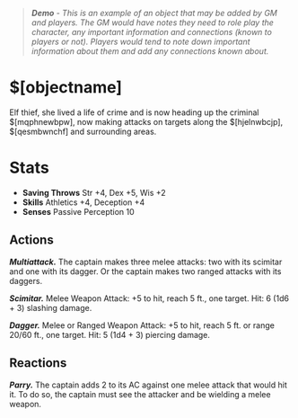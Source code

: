 > ***Demo** - This is an example of an object that may be added by GM and players. The GM would have notes they need to role play the character, any important information and connections (known to players or not). Players would tend to note down important information about them and add any connections known about.*

# $[objectname]

Elf thief, she lived a life of crime and is now heading up the criminal $[mqphnewbpw], now making attacks on targets along the $[hjelnwbcjp], $[qesmbwnchf] and surrounding areas.

# Stats

- **Saving Throws** Str +4, Dex +5, Wis +2
- **Skills** Athletics +4, Deception +4
- **Senses** Passive Perception 10

## Actions

***Multiattack.*** The captain makes three melee attacks: two with its scimitar and one with its dagger. Or the captain makes two ranged attacks with its daggers.

***Scimitar.*** Melee Weapon Attack: +5 to hit, reach 5 ft., one target. Hit: 6 (1d6 + 3) slashing damage.

***Dagger.*** Melee or Ranged Weapon Attack: +5 to hit, reach 5 ft. or range 20/60 ft., one target. Hit: 5 (1d4 + 3) piercing damage.

## Reactions

***Parry.*** The captain adds 2 to its AC against one melee attack that would hit it. To do so, the captain must see the attacker and be wielding a melee weapon.